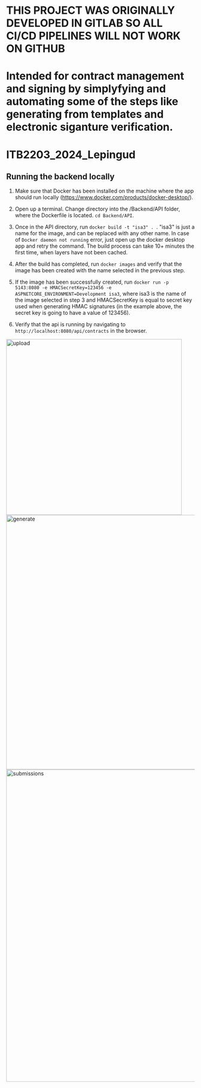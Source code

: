 # THIS PROJECT WAS ORIGINALLY DEVELOPED IN GITLAB SO ALL CI/CD PIPELINES WILL NOT WORK ON GITHUB

# Intended for contract management and signing by simplyfying and automating some of the steps like generating from templates and electronic siganture verification.

# ITB2203_2024_Lepingud

## Running the backend locally

1. Make sure that Docker has been installed on the machine where the app should run locally (https://www.docker.com/products/docker-desktop/).

2. Open up a terminal. Change directory into the /Backend/API folder, where the Dockerfile is located. `cd Backend/API`.

3. Once in the API directory, run `docker build -t "isa3" . `. "isa3" is just a name for the image, and can be replaced with any other name. In case of `Docker daemon not running` error, just open up the docker desktop app and retry the command. The build process can take 10+ minutes the first time, when layers have not been cached.

4. After the build has completed, run `docker images` and verify that the image has been created with the name selected in the previous step.

5. If the image has been successfully created, run `docker run -p 5143:8080 -e HMACSecretKey=123456 -e ASPNETCORE_ENVIRONMENT=Development isa3`, where isa3 is the name of the image selected in step 3 and HMACSecretKey is equal to secret key used when generating HMAC signatures (in the example above, the secret key is going to have a value of 123456).

6. Verify that the api is running by navigating to `http://localhost:8080/api/contracts` in the browser.

<img width="469" alt="upload" src="https://github.com/user-attachments/assets/aba7ae80-f659-47e3-8a5b-0bce2f49dba2" />
<img width="679" alt="generate" src="https://github.com/user-attachments/assets/81b15bc8-e38c-49a9-bd7d-b3af897fc1f7" />
<img width="833" alt="submissions" src="https://github.com/user-attachments/assets/7e2e4174-1470-4503-aadc-52713b3f0083" />
